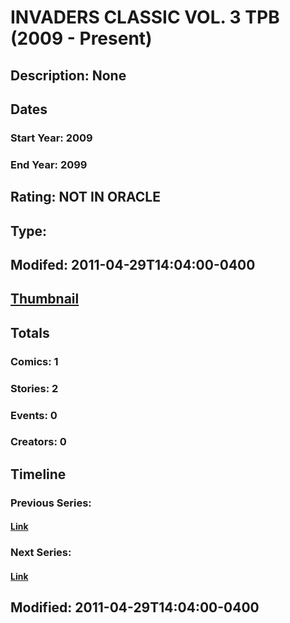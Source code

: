 # INVADERS CLASSIC VOL. 3 TPB (2009 - Present)
## Description: None
## Dates
### Start Year: 2009
### End Year: 2099
## Rating: NOT IN ORACLE
## Type: 
## Modifed: 2011-04-29T14:04:00-0400
## [Thumbnail](http://i.annihil.us/u/prod/marvel/i/mg/8/90/4bb5d1a394c20.jpg)
## Totals
### Comics: 1
### Stories: 2
### Events: 0
### Creators: 0
## Timeline
### Previous Series: 
#### [Link]()
### Next Series: 
#### [Link]()
## Modified: 2011-04-29T14:04:00-0400
